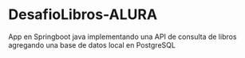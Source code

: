 # DesafioLibros-ALURA
App en Springboot java implementando una API de consulta de libros agregando una base de datos local en PostgreSQL 
